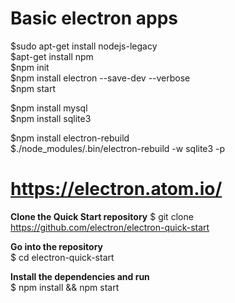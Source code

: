 # Basic electron apps

$sudo apt-get install nodejs-legacy<br>
$apt-get install npm<br>
$npm init<br>
$npm install electron --save-dev --verbose<br>
$npm start<br>

$npm install mysql<br>
$npm install sqlite3<br>

$npm install electron-rebuild<br>
$./node_modules/.bin/electron-rebuild -w sqlite3 -p<br>

# https://electron.atom.io/

<b>Clone the Quick Start repository</b>
$ git clone https://github.com/electron/electron-quick-start

<b>Go into the repository</b><br>
$ cd electron-quick-start<br>

<b>Install the dependencies and run</b><br>
$ npm install && npm start
